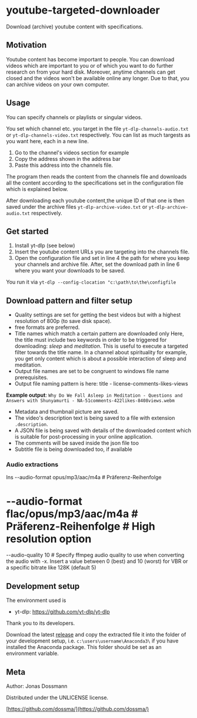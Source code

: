 # youtube-targeted-downloader
Download (archive) youtube content with specifications.

## Motivation 
Youtube content has become important to people. You can download videos which are important to you or of which you want to do further research on from your hard disk. Moreover, anytime channels can get closed and the videos won't be available online any longer. Due to that, you can archive videos on your own computer. 

## Usage
You can specify channels or playlists or singular videos.

You set which channel etc. you target in the file `yt-dlp-channels-audio.txt` or `yt-dlp-channels-video.txt` respectively. You can list as much targests as you want here, each in a new line.
1. Go to the channel's videos section for example
2. Copy the address shown in the address bar
3. Paste this address into the channels file.

The program then reads the content from the channels file and downloads all the content according to the specifications set in the configuration file which is explained below.

After downloading each youtube content,the unique ID of that one is then saved under the archive files `yt-dlp-archive-video.txt` or `yt-dlp-archive-audio.txt` respectively.  

## Get started

1. Install yt-dlp (see below)
2. Insert the youtube content URLs you are targeting into the channels file.
3. Open the configuration file and set in line 4 the path for where you keep your channels and archive file. After, set the download path in line 6 where you want your downloads to be saved. 

You run it via `yt-dlp --config-clocation "c:\path\to\the\configfile`

## Download pattern and filter setup
- Quality settings are set for getting the best videos but with a highest resolution of 800p (to save disk space).
- free formats are preferred.
- Title names which match a certain pattern are downloaded only
Here, the title must include two keywords in order to be triggered for downloading: _sleep_ and _meditation_. 
This is useful to execute a targeted filter towards the title name. In a channel about spirituality for example, you get only content which is about a possible interaction of sleep and meditation.
- Output file names are set to be congruent to windows file name prerequisites.
- Output file naming pattern is here: title - license-comments-likes-views

__Example output__:
`Why Do We Fall Asleep in Meditation - Questions and Answers with Shunyamurti - NA-51comments-422likes-8408views.webm`

- Metadata and thumbnail picture are saved.
- The video's description text is being saved to a file with extension `.description`.
- A JSON file is being saved with details of the downloaded content which is suitable for post-processing in your online application.
- The comments will be saved inside the json file too
- Subtitle file is being downloaded too, if available

### Audio extractions
Ins
--audio-format opus/mp3/aac/m4a  # Präferenz-Reihenfolge
# --audio-format flac/opus/mp3/aac/m4a  # Präferenz-Reihenfolge # High resolution option
--audio-quality 10         # Specify ffmpeg audio quality to use when converting the audio with -x. Insert a value between 0 (best) and 10 (worst) for VBR or a specific bitrate like 128K (default 5)

## Development setup

The environment used is
- yt-dlp: https://github.com/yt-dlp/yt-dlp

Thank you to its developers.

Download the latest [release](https://github.com/yt-dlp/yt-dlp/releases/) and copy the extracted file it into the folder of your development setup, i.e. `c:\users\username\Anaconda3\` if you have installed the Anaconda package. This folder should be set as an environment variable.

## Meta

Author: Jonas Dossmann

Distributed under the UNLICENSE license.

[https://github.com/dossma/](https://github.com/dossma/)
